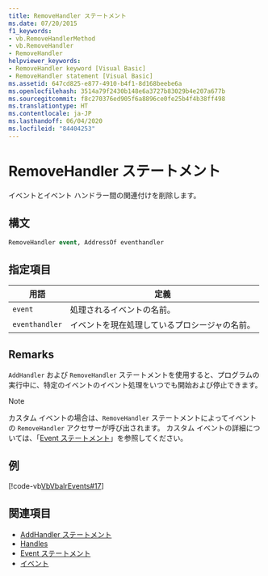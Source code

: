 ```yaml
---
title: RemoveHandler ステートメント
ms.date: 07/20/2015
f1_keywords:
- vb.RemoveHandlerMethod
- vb.RemoveHandler
- RemoveHandler
helpviewer_keywords:
- RemoveHandler keyword [Visual Basic]
- RemoveHandler statement [Visual Basic]
ms.assetid: 647cd825-e877-4910-b4f1-8d168beebe6a
ms.openlocfilehash: 3514a79f2430b148e6a3727b83029b4e207a677b
ms.sourcegitcommit: f8c270376ed905f6a8896ce0fe25b4f4b38ff498
ms.translationtype: HT
ms.contentlocale: ja-JP
ms.lasthandoff: 06/04/2020
ms.locfileid: "84404253"
---
```

# <a name="removehandler-statement"></a>RemoveHandler ステートメント
イベントとイベント ハンドラー間の関連付けを削除します。  
  
## <a name="syntax"></a>構文  
  
```vb  
RemoveHandler event, AddressOf eventhandler  
```  
  
## <a name="parts"></a>指定項目  
  
|用語|定義|  
|---|---|  
|`event`|処理されるイベントの名前。|  
|`eventhandler`|イベントを現在処理しているプロシージャの名前。|  
  
## <a name="remarks"></a>Remarks  
 `AddHandler` および `RemoveHandler` ステートメントを使用すると、プログラムの実行中に、特定のイベントのイベント処理をいつでも開始および停止できます。  
  
> [!NOTE]
> カスタム イベントの場合は、`RemoveHandler` ステートメントによってイベントの `RemoveHandler` アクセサーが呼び出されます。 カスタム イベントの詳細については、「[Event ステートメント](event-statement.md)」を参照してください。  
  
## <a name="example"></a>例  
 [!code-vb[VbVbalrEvents#17](~/samples/snippets/visualbasic/VS_Snippets_VBCSharp/VbVbalrEvents/VB/Class1.vb#17)]  
  
## <a name="see-also"></a>関連項目

- [AddHandler ステートメント](addhandler-statement.md)
- [Handles](handles-clause.md)
- [Event ステートメント](event-statement.md)
- [イベント](../../programming-guide/language-features/events/index.md)
